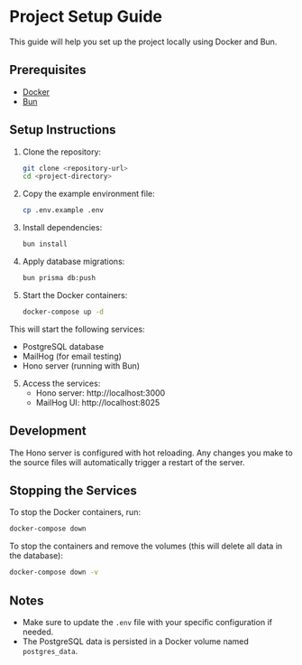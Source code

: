 # Project Setup Guide

This guide will help you set up the project locally using Docker and Bun.

## Prerequisites

- [Docker](https://www.docker.com/get-started)
- [Bun](https://bun.sh/)

## Setup Instructions

1. Clone the repository:

   ```bash
   git clone <repository-url>
   cd <project-directory>
   ```

2. Copy the example environment file:

   ```bash
   cp .env.example .env
   ```

3. Install dependencies:

   ```bash
   bun install
   ```

4. Apply database migrations:

   ```bash
   bun prisma db:push
   ```

5. Start the Docker containers:

   ```bash
   docker-compose up -d
   ```

This will start the following services:

- PostgreSQL database
- MailHog (for email testing)
- Hono server (running with Bun)

5. Access the services:
   - Hono server: http://localhost:3000
   - MailHog UI: http://localhost:8025

## Development

The Hono server is configured with hot reloading. Any changes you make to the source files will automatically trigger a restart of the server.

## Stopping the Services

To stop the Docker containers, run:

```bash
docker-compose down
```

To stop the containers and remove the volumes (this will delete all data in the database):

```bash
docker-compose down -v
```

## Notes

- Make sure to update the `.env` file with your specific configuration if needed.
- The PostgreSQL data is persisted in a Docker volume named `postgres_data`.
